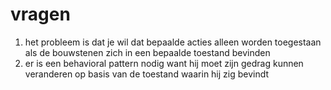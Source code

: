 # vragen
1. het probleem is dat je wil dat bepaalde acties alleen worden toegestaan als de bouwstenen zich in een bepaalde toestand bevinden
2. er is een behavioral pattern nodig want hij moet zijn gedrag kunnen veranderen op basis van de toestand waarin hij zig bevindt
